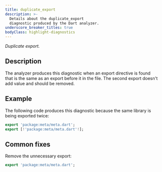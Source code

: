 ```yaml
---
title: duplicate_export
description: >-
  Details about the duplicate_export
  diagnostic produced by the Dart analyzer.
underscore_breaker_titles: true
bodyClass: highlight-diagnostics
---
```


_Duplicate export._

## Description

The analyzer produces this diagnostic when an export directive is found
that is the same as an export before it in the file. The second export
doesn't add value and should be removed.

## Example

The following code produces this diagnostic because the same library is
being exported twice:

```dart
export 'package:meta/meta.dart';
export [!'package:meta/meta.dart'!];
```

## Common fixes

Remove the unnecessary export:

```dart
export 'package:meta/meta.dart';
```
